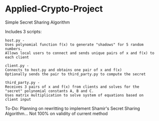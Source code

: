 # Applied-Crypto-Project
Simple Secret Sharing Algorithm

Includes 3 scripts:

	host.py -
	Uses polynomial function f(x) to generate "shadows" for 5 random numbers.
	Allows local users to connect and sends unique pairs of x and f(x) to each client

	client.py -
	Connects to host.py and obtains one pair of x and f(x)
	Optionally sends the pair to third_party.py to compute the secret

	third_party.py -
	Receives 3 pairs of x and f(x) from clients and solves for the "secret" polynomial constants A, B and C.
	Uses matrix multiplication to solve system of equations based on client input

To-Do:
	Planning on rewritting to implement Shamir's Secret Sharing Algorithm... Not 100% on validity of current method
